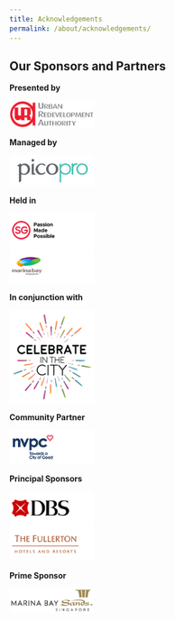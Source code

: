 ```yaml
---
title: Acknowledgements
permalink: /about/acknowledgements/
---
```

## Our Sponsors and Partners

**Presented by**
<div style="width:30%"><a href="https://www.google.com"><img src="/images/logos/uralogo.png" alt="URA" /></a></div>

**Managed by**
<div style="width:30%"><a href="https://www.google.com"><img src="/images/logos/pico.png" alt="pico" /></a></div>

**Held in**
<div style="width:30%"><a href="https://www.google.com"><img src="/images/logos/PMP.png" alt="stb" /></a></div>
<div style="width:30%"><a href="https://www.google.com"><img src="/images/logos/MB.png" alt="stb" /></a></div>

**In conjunction with**

<div style="width:30%"><a href="https://www.google.com"><img src="/images/logos/citc.jpg" alt="celebrate-in-the-city" /></a></div>

**Community Partner**

<div style="width:30%"><a href="https://www.google.com"><img src="/images/logos/NVPC.png" alt="nvpc" /></a></div>

**Principal Sponsors**

<div style="width:30%"><a href="https://www.google.com"><img src="/images/logos/DBS.png" alt="dbs" /></a></div>
<div style="width:30%"><a href="https://www.google.com"><img src="/images/logos/Fullerton.png" alt="fullerton" /></a></div>

**Prime Sponsor**

<div style="width:30%"><a href="https://www.google.com"><img src="/images/logos/mbs.png" alt="marina-bay-sands" /></a></div>
